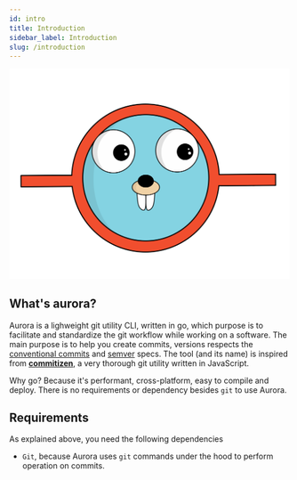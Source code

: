 ```yaml
---
id: intro
title: Introduction
sidebar_label: Introduction
slug: /introduction
---
```

![Aurora logo](../static/img/logo.png)

## What's aurora?

Aurora is a lighweight git utility CLI, written in go, which purpose is to facilitate and standardize the git workflow while working on a software. The main purpose is to help you create commits, versions respects the [conventional commits](https://www.conventionalcommits.org/) and [semver](https://www.semver.org) specs. The tool (and its name) is inspired from [**commitizen**](https://github.com/commitizen/cz-cli), a very thorough git utility written in JavaScript.

Why go? Because it's performant, cross-platform, easy to compile and deploy. There is no requirements or dependency besides `git` to use Aurora.

## Requirements

As explained above, you need the following dependencies

- `Git`, because Aurora uses `git` commands under the hood to perform operation on commits. 